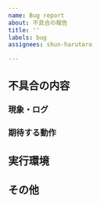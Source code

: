 ```yaml
---
name: Bug report
about: 不具合の報告
title: ''
labels: bug
assignees: shun-harutaro

---
```


## 不具合の内容

### 現象・ログ

### 期待する動作

## 実行環境

## その他
